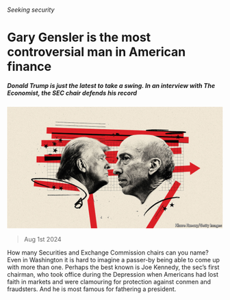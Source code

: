 ###### Seeking security

# Gary Gensler is the most controversial man in American finance 

##### Donald Trump is just the latest to take a swing. In an interview with The Economist, the SEC chair defends his record 

![image](images/20240803_FND002.jpg) 

> Aug 1st 2024 

How many Securities and Exchange Commission chairs can you name? Even in Washington it is hard to imagine a passer-by being able to come up with more than one. Perhaps the best known is Joe Kennedy, the sec’s first chairman, who took office during the Depression when Americans had lost faith in markets and were clamouring for protection against conmen and fraudsters. And he is most famous for fathering a president.


